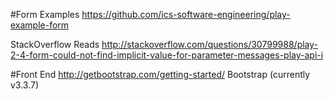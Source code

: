 #Form
Examples
https://github.com/ics-software-engineering/play-example-form

StackOverflow Reads
http://stackoverflow.com/questions/30799988/play-2-4-form-could-not-find-implicit-value-for-parameter-messages-play-api-i

#Front End
http://getbootstrap.com/getting-started/
Bootstrap (currently v3.3.7)

